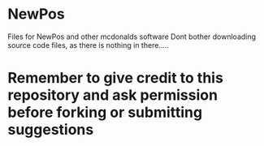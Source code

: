 # NewPos
Files for NewPos and other mcdonalds software
Dont bother downloading source code files, as there is nothing in there.....
# Remember to give credit to this repository and ask permission before forking or submitting suggestions 
